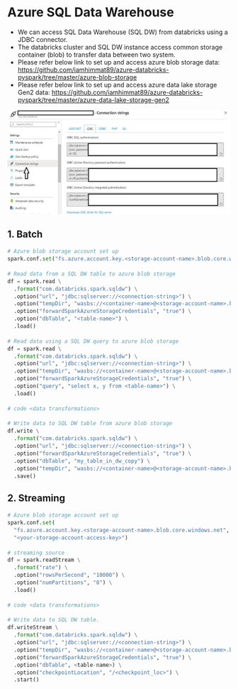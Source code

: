 # Azure SQL Data Warehouse

-	We can access SQL Data Warehouse (SQL DW) from databricks using a JDBC connector.
-	The databricks cluster and SQL DW instance access common storage container (blob) to transfer data between two system.
-	Please refer below link to set up and access azure blob storage data:
	https://github.com/iamhimmat89/azure-databricks-pyspark/tree/master/azure-blob-storage
-	Please refer below link to set up and access azure data lake storage Gen2 data:
	https://github.com/iamhimmat89/azure-databricks-pyspark/tree/master/azure-data-lake-storage-gen2

![SQL Config](https://raw.githubusercontent.com/iamhimmat89/azure-databricks-pyspark/master/zimgs/sql-conf.PNG)

## **1.	Batch**

```python
# Azure blob storage account set up
spark.conf.set("fs.azure.account.key.<storage-account-name>.blob.core.windows.net", "<storage-account-access-key>")

# Read data from a SQL DW table to azure blob storage
df = spark.read \
  .format("com.databricks.spark.sqldw") \
  .option("url", "jdbc:sqlserver://<connection-string>") \
  .option("tempDir", "wasbs://<container-name>@<storage-account-name>.blob.core.windows.net/<dir>") \
  .option("forwardSparkAzureStorageCredentials", "true") \
  .option("dbTable", "<table-name>") \
  .load()
  
# Read data using a SQL DW query to azure blob storage
df = spark.read \
  .format("com.databricks.spark.sqldw") \
  .option("url", "jdbc:sqlserver://<connection-string>") \
  .option("tempDir", "wasbs://<container-name>@<storage-account-name>.blob.core.windows.net/<dir>") \
  .option("forwardSparkAzureStorageCredentials", "true") \
  .option("query", "select x, y from <table-name>") \
  .load()

# code <data transformations>
  
# Write data to SQL DW table from azure blob storage
df.write \
  .format("com.databricks.spark.sqldw") \
  .option("url", "jdbc:sqlserver://<connection-string>") \
  .option("forwardSparkAzureStorageCredentials", "true") \
  .option("dbTable", "my_table_in_dw_copy") \
  .option("tempDir", "wasbs://<container-name>@<storage-account-name>.blob.core.windows.net/<dir>") \
  .save()
```


## **2.	Streaming**

```python
# Azure blob storage account set up
spark.conf.set(
  "fs.azure.account.key.<storage-account-name>.blob.core.windows.net",
  "<your-storage-account-access-key>")

# streaming source
df = spark.readStream \
  .format("rate") \
  .option("rowsPerSecond", "10000") \
  .option("numPartitions", "8") \
  .load()

# code <data transformations>
  
# Write data to SQL DW table.
df.writeStream \
  .format("com.databricks.spark.sqldw") \
  .option("url", "jdbc:sqlserver://<connection-string>") \
  .option("tempDir", "wasbs://<container-name>@<storage-account-name>.blob.core.windows.net/<dir>") \
  .option("forwardSparkAzureStorageCredentials", "true") \
  .option("dbTable", <table-name>) \
  .option("checkpointLocation", "/<checkpoint_loc>") \
  .start()
```
